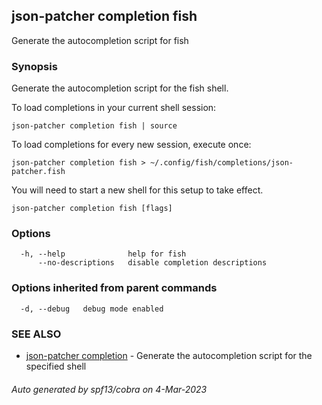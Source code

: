 ## json-patcher completion fish

Generate the autocompletion script for fish

### Synopsis

Generate the autocompletion script for the fish shell.

To load completions in your current shell session:

	json-patcher completion fish | source

To load completions for every new session, execute once:

	json-patcher completion fish > ~/.config/fish/completions/json-patcher.fish

You will need to start a new shell for this setup to take effect.


```
json-patcher completion fish [flags]
```

### Options

```
  -h, --help              help for fish
      --no-descriptions   disable completion descriptions
```

### Options inherited from parent commands

```
  -d, --debug   debug mode enabled
```

### SEE ALSO

* [json-patcher completion](json-patcher_completion.md)	 - Generate the autocompletion script for the specified shell

###### Auto generated by spf13/cobra on 4-Mar-2023
